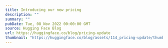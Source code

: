 ```yaml
---
title: Introducing our new pricing
description: ""
summary: ""
pubDate: Tue, 08 Nov 2022 00:00:00 GMT
source: Hugging Face Blog
url: https://huggingface.co/blog/pricing-update
thumbnail: "https://huggingface.co/blog/assets/114_pricing-update/thumbnail.png"
---
```


